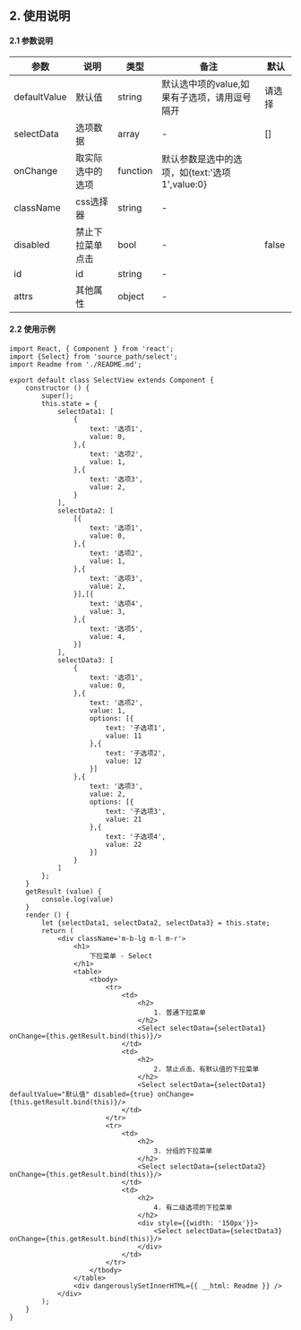 ## 2. 使用说明

#### 2.1 参数说明

| 参数        | 说明           | 类型         |  备注       |   默认       |  
| ------------ | ------------- | ------------ | ------------  |------------  |
| defaultValue   | 默认值    | string       |  默认选中项的value,如果有子选项，请用逗号隔开   |   请选择  |
| selectData       | 选项数据    | array       | -    |  []   |
| onChange       | 取实际选中的选项    | function       | 默认参数是选中的选项，如{text:'选项1',value:0}  |     |
| className       | css选择器    | string       | -    |     |
| disabled     | 禁止下拉菜单点击   | bool | - |  false | 
| id     | id   | string | - |   | 
| attrs     | 其他属性   | object | - |   | 



#### 2.2 使用示例
	
	import React, { Component } from 'react';
	import {Select} from 'source_path/select';
	import Readme from './README.md';

	export default class SelectView extends Component {
	    constructor () {
	        super();
	        this.state = {
	            selectData1: [
	                {
	                    text: '选项1',
	                    value: 0,
	                },{
	                    text: '选项2',
	                    value: 1,
	                },{
	                    text: '选项3',
	                    value: 2,
	                }
	            ],
	            selectData2: [
	                [{
	                    text: '选项1',
	                    value: 0,
	                },{
	                    text: '选项2',
	                    value: 1,
	                },{
	                    text: '选项3',
	                    value: 2,
	                }],[{
	                    text: '选项4',
	                    value: 3,
	                },{
	                    text: '选项5',
	                    value: 4,
	                }]
	            ],
	            selectData3: [
	                {
	                    text: '选项1',
	                    value: 0,
	                },{
	                    text: '选项2',
	                    value: 1,
	                    options: [{
	                        text: '子选项1',
	                        value: 11
	                    },{
	                        text: '子选项2',
	                        value: 12
	                    }]
	                },{
	                    text: '选项3',
	                    value: 2,
	                    options: [{
	                        text: '子选项3',
	                        value: 21
	                    },{
	                        text: '子选项4',
	                        value: 22
	                    }]
	                }
	            ]
	        };
	    }
	    getResult (value) {
	        console.log(value)
	    }
	    render () {
	        let {selectData1, selectData2, selectData3} = this.state;
	        return (
	            <div className='m-b-lg m-l m-r'>
	                <h1>
	                    下拉菜单 - Select
	                </h1>
	                <table>
	                    <tbody>
	                        <tr>
	                            <td>
	                                <h2>
	                                    1. 普通下拉菜单
	                                </h2>
	                                <Select selectData={selectData1} onChange={this.getResult.bind(this)}/>
	                            </td>
	                            <td>
	                                <h2>
	                                    2. 禁止点击、有默认值的下拉菜单
	                                </h2>
	                                <Select selectData={selectData1} defaultValue="默认值" disabled={true} onChange={this.getResult.bind(this)}/>
	                            </td>
	                        </tr>
	                        <tr>
	                            <td>
	                                <h2>
	                                    3. 分组的下拉菜单
	                                </h2>
	                                <Select selectData={selectData2} onChange={this.getResult.bind(this)}/>
	                            </td>
	                            <td>
	                                <h2>
	                                    4. 有二级选项的下拉菜单
	                                </h2>
	                                <div style={{width: '150px'}}>
	                                    <Select selectData={selectData3} onChange={this.getResult.bind(this)}/>
	                                </div>
	                            </td>
	                        </tr>
	                    </tbody>
	                </table>
	                <div dangerouslySetInnerHTML={{ __html: Readme }} />
	            </div>
	        );
	    }
	}